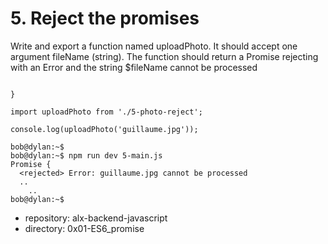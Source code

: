 # 5. Reject the promises



Write and export a function named uploadPhoto. It should accept one argument fileName (string). 
The function should return a Promise rejecting with an Error and the string $fileName cannot be processed
```export default function uploadPhoto(filename) {

}
```
```bob@dylan:~$ cat 5-main.js
import uploadPhoto from './5-photo-reject';

console.log(uploadPhoto('guillaume.jpg'));

bob@dylan:~$ 
bob@dylan:~$ npm run dev 5-main.js 
Promise {
  <rejected> Error: guillaume.jpg cannot be processed
  ..
    ..
bob@dylan:~$ 
```


 - repository: alx-backend-javascript
 - directory: 0x01-ES6_promise
